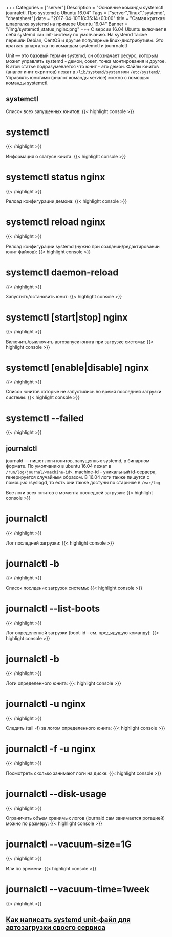+++
Categories = ["server"]
Description = "Основные команды systemctl jounralctl. Про systemd в Ubuntu 16.04"
Tags = ["server","linux","systemd", "cheatsheet"]
date = "2017-04-10T18:35:14+03:00"
title = "Самая краткая шпаргалка systemd на примере Ubuntu 16.04"
Banner = "/img/systemctl_status_nginx.png"
+++
С версии 16.04 Ubuntu включает в себя systemd как init-систему по умолчанию. На systemd также перешли Debian, CentOS и другие популярные linux-дистрибутивы. Это краткая шпаргалка по командам systemctl и jounrnalctl

<!--more-->

Unit — это базовый термин systemd, он обозначает ресурс, которым может управлять systemd - демон, сокет, точка монтирования и другое. В этой статье подразумевается что юнит - это демон. Файлы юнитов (аналог инит скриптов) лежат в ```/lib/systemd/system``` или ```/etc/systemd/```. Управлять юнитами (аналог команды service) можно с помощью команды systemctl. 

## systemctl

Список всех запущенных юнитов:
{{< highlight console >}}
# systemctl
{{< /highlight >}}

Информация о статусе юнита:
{{< highlight console >}}
# systemctl status nginx
{{< /highlight >}}

Релоад конфигурации демона:
{{< highlight console >}}
# systemctl reload nginx
{{< /highlight >}}

Релоад конфигурации systemd (нужно при создании/редактировании юнит файлов):
{{< highlight console >}}
# systemctl daemon-reload
{{< /highlight >}}


Запустить/остановить юнит:
{{< highlight console >}}
# systemctl [start|stop] nginx
{{< /highlight >}}

Включить/выключить автозапуск юнита при загрузке системы:
{{< highlight console >}}
# systemctl [enable|disable] nginx
{{< /highlight >}}

Список юнитов которые не запустились во время последней загрузки системы:
{{< highlight console >}}
# systemctl --failed
{{< /highlight >}}

## journalctl

journald — пишет логи юнитов, запущенных systemd, в бинарном формате. По умолчанию в ubuntu 16.04 лежат в ```/run/log/journal/<machine-id>```. machine-id - уникальный id-сервера, генерируется случайным образом. В 16.04 логи также пишутся с помощью rsyslogd, то есть они также достуны по старинке в ```/var/log```

Все логи всех юнитов с момента последней загрузки:
{{< highlight console >}}
# journalctl
{{< /highlight >}}

Лог последней загрузки:
{{< highlight console >}}
# journalctl -b
{{< /highlight >}}

Список послдених загрузок системы:
{{< highlight console >}}
# journalctl --list-boots
{{< /highlight >}}

Лог определенной загрузки (boot-id - см. предыдущую команду):
{{< highlight console >}}
# journalctl -b <boot-id>
{{< /highlight >}}

Логи определенного юнита:
{{< highlight console >}}
# journalctl -u nginx
{{< /highlight >}}

Следить (tail -f) за логом определенного юнита:
{{< highlight console >}}
# journalctl -f -u nginx
{{< /highlight >}}

Посмотреть сколько занимают логи на диске:
{{< highlight console >}}
# journalctl --disk-usage
{{< /highlight >}}

Ограничить объем хранимых логов (journald сам занимается ротацией) можно по размеру:
{{< highlight console >}}
# journalctl --vacuum-size=1G
{{< /highlight >}}

Или по времени:
{{< highlight console >}}
# journalctl --vacuum-time=1week
{{< /highlight >}}



## [Как написать systemd unit-файл для автозагрузки своего сервиса](/post/systemd-unit-ubuntu/)

